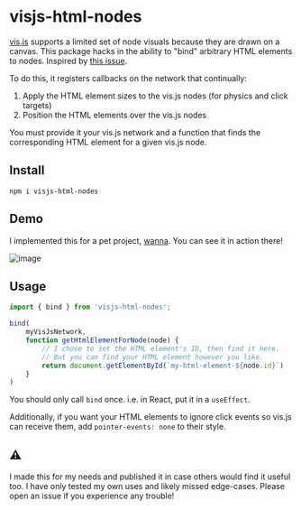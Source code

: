 # visjs-html-nodes

[vis.js](https://visjs.org/) supports a limited set of node visuals because they are drawn on a canvas.
This package hacks in the ability to "bind" arbitrary HTML elements to nodes.
Inspired by [this issue](https://github.com/almende/vis/issues/3300#issuecomment-326572751).

To do this, it registers callbacks on the network that continually:

1. Apply the HTML element sizes to the vis.js nodes (for physics and click targets)
2. Position the HTML elements over the vis.js nodes

You must provide it your vis.js network and a function that finds the corresponding HTML element for a given vis.js node.

## Install

```
npm i visjs-html-nodes
```

## Demo

I implemented this for a pet project, [wanna](https://wanna.social). You can see it in action there!

![image](https://github.com/user-attachments/assets/b1ed14a7-e3a3-4e7f-a739-b8cc4d484c1c)

## Usage

```javascript
import { bind } from 'visjs-html-nodes';

bind(
    myVisJsNetwork, 
    function getHtmlElementForNode(node) {
        // I chose to set the HTML element's ID, then find it here.
        // But you can find your HTML element however you like.
        return document.getElementById(`my-html-element-${node.id}`)
    }
)
```

You should only call `bind` once. i.e. in React, put it in a `useEffect`.

Additionally, if you want your HTML elements to ignore click events so vis.js
can receive them, add `pointer-events: none` to their style.

## ⚠️ 

I made this for my needs and published it in case others would find it useful too.
I have only tested my own uses and likely missed edge-cases.
Please open an issue if you experience any trouble!
